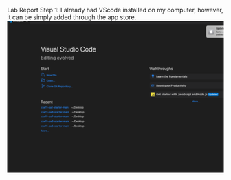 Lab Report
Step 1: I already had VScode installed on my computer, however, it can be simply added through the app store.
![Image](https://github.com/deliasi/cse15l-lab-reports/blob/main/Screen%20Shot%202023-04-05%20at%204.21.01%20PM.png)

